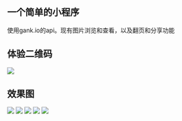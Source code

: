 ## 一个简单的小程序
使用gank.io的api。现有图片浏览和查看，以及翻页和分享功能
## 体验二维码
![](https://user-images.githubusercontent.com/18278015/57188175-ce2fe400-6f2c-11e9-9b68-ff91390e2ef4.jpg)
## **效果图**
![](https://user-images.githubusercontent.com/18278015/57188139-4053f900-6f2c-11e9-8166-64c02fe7ab81.GIF)
![](https://user-images.githubusercontent.com/18278015/57187955-57451c00-6f29-11e9-9341-9caa3e908a1f.png)
![](https://user-images.githubusercontent.com/18278015/57187956-590edf80-6f29-11e9-86a3-3cacf4aa675c.png)
![](https://user-images.githubusercontent.com/18278015/57187970-95424000-6f29-11e9-807c-73e075d59648.png)
![](https://user-images.githubusercontent.com/18278015/57187972-9b382100-6f29-11e9-8033-c2ac7ed1c549.png)





